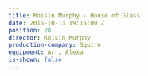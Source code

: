 ```yaml
---
title: Róisín Murphy - House of Glass
date: 2015-10-13 19:15:00 Z
position: 28
director: Róisín Murphy
production-company: Squire
equipment: Arri Alexa
is-shown: false
---
```


